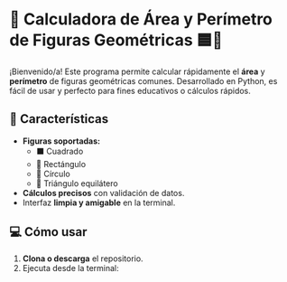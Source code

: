 # 📐 Calculadora de Área y Perímetro de Figuras Geométricas 🟦🔺

¡Bienvenido/a! Este programa permite calcular rápidamente el **área** y **perímetro** de figuras geométricas comunes. Desarrollado en Python, es fácil de usar y perfecto para fines educativos o cálculos rápidos.

## 🚀 Características
- **Figuras soportadas:**
  - ⬛ Cuadrado
  - 📏 Rectángulo
  - 🔵 Círculo
  - 🔺 Triángulo equilátero
- **Cálculos precisos** con validación de datos.
- Interfaz **limpia y amigable** en la terminal.

## 💻 Cómo usar
1. **Clona o descarga** el repositorio.
2. Ejecuta desde la terminal: